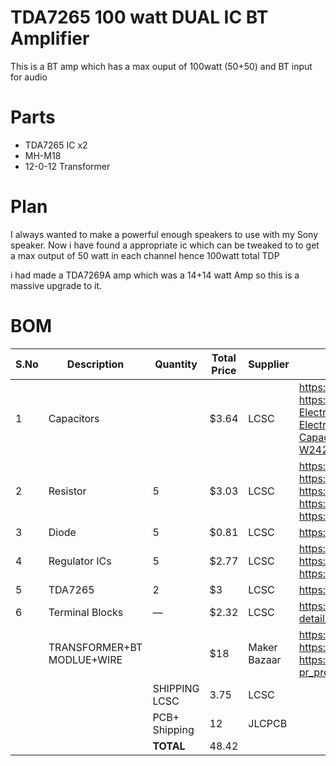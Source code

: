 # TDA7265 100 watt DUAL IC BT Amplifier 

This is a BT amp which has a max ouput of 100watt (50+50) and BT input for audio

# Parts
- TDA7265 IC x2
- MH-M18
- 12-0-12 Transformer

# Plan
I always wanted to make a powerful enough speakers to use with my Sony speaker. Now i have found a appropriate ic which can be tweaked to to get a max output of 50 watt in each channel hence 100watt total TDP

i had made a TDA7269A amp which was a 14+14 watt Amp so this is a massive upgrade to it.

# BOM
| S.No | Description                       | Quantity | Total Price | Supplier |LINK|
|------|-----------------------------------|----------|-------------|----------|-------------------------------|
| 1    | Capacitors |         | $3.64       | LCSC    |https://lcsc.com/product-detail/Aluminum-Electrolytic-Capacitors-Leaded_AISHI-ERR1VM102G20OT_C398835.html  https://lcsc.com/product-detail/image/50YXF1MEFC5X11_C2927584.html  https://lcsc.com/product-detail/Aluminum-Electrolytic-Capacitors-Leaded_Rubycon-50YXF1MEFC5X11_C2927584.html  https://lcsc.com/product-detail/Aluminum-Electrolytic-Capacitors-Leaded_Rubycon-50YXF10MEFC5X11_C88726.htmldc  https://lcsc.com/product-detail/Film-Capacitors_KYET-PE104J2A0501_C390170.html  https://lcsc.com/product-detail/Film-Capacitors_WEIDY-W242A562JD2TAAA4JA_C7502419.html|
| 2    | Resistor  | 5        | $3.03       | LCSC    |https://lcsc.com/product-detail/Through-Hole-Resistors_VO-MF1-4W-36K-1-ST52_C2848587.html  https://lcsc.com/product-detail/Through-Hole-Resistors_YAGEO-MFR-25FBF52-560R_C1369978.html  https://lcsc.com/product-detail/Through-Hole-Resistors_CCO-Chian-Chia-Elec-CF1-4W-4-7-5-T_C119999.html  https://lcsc.com/product-detail/Through-Hole-Resistors_Huaxing-Mechanical-Elec-MF1-4W-1K-1-T52_C713997.html  https://lcsc.com/product-detail/Through-Hole-Resistors_VO-MF1-4W-10K-1-ST52_C2903232.html|
| 3    | Diode   | 5        | $0.81      | LCSC    |https://lcsc.com/product-detail/Diodes-General-Purpose_LGE-6A4_C5369359.html|
| 4    | Regulator ICs | 5        | $2.77       | LCSC    |https://lcsc.com/product-detail/Voltage-Regulators-Linear-Low-Drop-Out-LDO-Regulators_ST-L7912CV-DG_C3797.html  https://lcsc.com/product-detail/Voltage-Regulators-Linear-Low-Drop-Out-LDO-Regulators_ST-L7812CV-DG_C2914.html  https://lcsc.com/product-detail/Voltage-Regulators-Linear-Low-Drop-Out-LDO-Regulators_ST-L7805CV-DG_C3795.html|
| 5    |TDA7265 | 2        | $3       | LCSC              |https://lcsc.com/product-detail/E-ink-Display_SEEKINK-E037A49_C41416467.html?s_z=n_C41416467|
| 6    |Terminal Blocks | —        | $2.32       | LCSC    |https://lcsc.com/product-detail/Screw-Terminal-Blocks_JILN-JL500-50802G01_C709041.html  https://lcsc.com/product-detail/Screw-Terminal-Blocks_Ningbo-Kangnex-Elec-WJ500V-5-08-3P_C72334.html|
||TRANSFORMER+BT MODLUE+WIRE||$18 |Maker Bazaar|https://makerbazar.in/products/multi-coloured-ribbon-cable-wire?variant=40914910281879  https://makerbazar.in/products/wireless-bluetooth-audio-receiver-module?variant=46233436946672  https://makerbazar.in/products/5amp-transformer-12-0-12?pr_prod_strat=e5_desc&pr_rec_id=1a5d3d4b8&pr_rec_pid=6219425808535&pr_ref_pid=7100438446231&pr_seq=uniform  |
|||SHIPPING LCSC|3.75|LCSC||
|||PCB+ Shipping|12|JLCPCB||
|||**TOTAL**|48.42||
